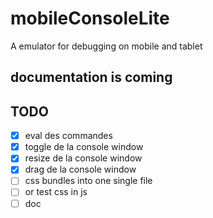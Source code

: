 # mobileConsoleLite
A  emulator for debugging on mobile and tablet


documentation is coming
---

## TODO
- [x] eval des commandes
- [x] toggle de la console window
- [x] resize de la console window
- [x] drag de la console window
- [ ] css bundles into one single file
- [ ] or test css in js
- [ ] doc
